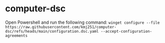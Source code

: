 # computer-dsc
Open Powershell and run the following command:
`winget configure --file https://raw.githubusercontent.com/kmj251/computer-dsc/refs/heads/main/configuration.dsc.yaml --accept-configuration-agreements`
